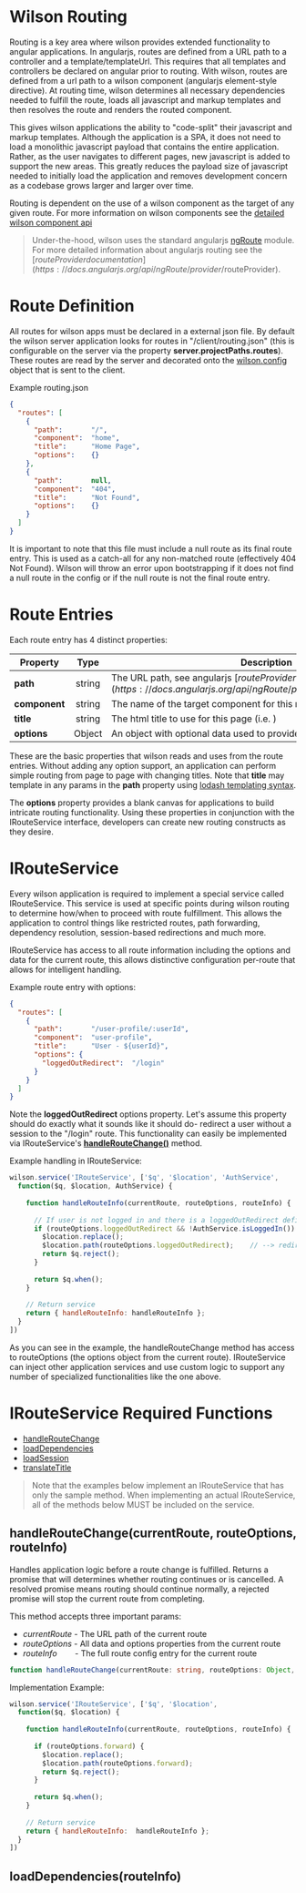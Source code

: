 # Wilson Routing

Routing is a key area where wilson provides extended functionality to angular applications. In angularjs, routes are 
defined from a URL path to a controller and a template/templateUrl. This requires that all templates
and controllers be declared on angular prior to routing. With wilson, routes are defined from a url path to a wilson
component (angularjs element-style directive). At routing time, wilson determines all necessary dependencies needed to fulfill
the route, loads all javascript and markup templates and then resolves the route and renders the routed component.

This gives wilson applications the ability to "code-split" their javascript and markup templates. Although the application 
is a SPA, it does not need to load a monolithic javascript payload that contains the entire application. Rather, as the user navigates
to different pages, new javascript is added to support the new areas. This greatly reduces the payload size of javascript needed
to initially load the application and removes development concern as a codebase grows larger and larger over time.

Routing is dependent on the use of a wilson component as the target of any given route. For more information on wilson
components see the [detailed wilson component api](../components/components.md)

> Under-the-hood, wilson uses the standard angularjs [ngRoute](https://docs.angularjs.org/api/ngRoute) module. For more
> detailed information about angularjs routing see the [$routeProvider documentation](https://docs.angularjs.org/api/ngRoute/provider/$routeProvider).
  
# Route Definition

All routes for wilson apps must be declared in a external json file. By default the wilson server application looks for
routes in "/client/routing.json" (this is configurable on the server via the property **server.projectPaths.routes**). These
routes are read by the server and decorated onto the [wilson.config](../wilson/core.md#wilson-config) object that is sent to the client.

Example routing.json
```json
{
  "routes": [
    {
      "path":       "/",
      "component":  "home",
      "title":      "Home Page",
      "options":    {}
    },
    {
      "path":       null,
      "component":  "404",
      "title":      "Not Found",
      "options":    {}
    }
  ]
}
```

It is important to note that this file must include a null route as its final route entry. This is used as a catch-all
for any non-matched route (effectively 404 Not Found). Wilson will throw an error upon bootstrapping if it does not find
a null route in the config or if the null route is not the final route entry.


# Route Entries

Each route entry has 4 distinct properties:

|     Property     |   Type   |     Description      |
| ---------------- |:--------:| -------------------- |
| **path**         | string   | The URL path, see angularjs [$routeProvider.when()](https://docs.angularjs.org/api/ngRoute/provider/$routeProvider#when) |
| **component**    | string   | The name of the target component for this route |
| **title**        | string   | The html title to use for this page (i.e. <title>...</title>) |
| **options**      | Object   | An object with optional data used to provide extra functionality |


These are the basic properties that wilson reads and uses from the route entries. Without adding any option support, an
application can perform simple routing from page to page with changing titles. Note that **title** may template in
any params in the **path** property using [lodash templating syntax](https://lodash.com/docs/4.17.4#template).

The **options** property provides a blank canvas for applications to build intricate routing functionality. Using these 
properties in conjunction with the IRouteService interface, developers can create new routing constructs as they desire.
 
# IRouteService

Every wilson application is required to implement a special service called IRouteService. This service is used at specific
points during wilson routing to determine how/when to proceed with route fulfillment. This allows the application to control
things like restricted routes, path forwarding, dependency resolution, session-based redirections and much more.

IRouteService has access to all route information including the options and data for the current route, this allows distinctive
configuration per-route that allows for intelligent handling.

Example route entry with options: 
```json
{
  "routes": [
    {
      "path":       "/user-profile/:userId",      
      "component":  "user-profile",
      "title":      "User - ${userId}",          
      "options": {
        "loggedOutRedirect":  "/login"            
      }
    }
  ]
}
```

Note the **loggedOutRedirect** options property. Let's assume this property should do exactly what it sounds like it should do- 
redirect a user without a session to the "/login" route. This functionality can easily be implemented via IRouteService's 
[**handleRouteChange()**](#handleRouteChange) method.

Example handling in IRouteService:
```js
wilson.service('IRouteService', ['$q', '$location', 'AuthService', 
  function($q, $location, AuthService) {
    
    function handleRouteInfo(currentRoute, routeOptions, routeInfo) {
      
      // If user is not logged in and there is a loggedOutRedirect defined, redirect
      if (routeOptions.loggedOutRedirect && !AuthService.isLoggedIn()) {
        $location.replace();
        $location.path(routeOptions.loggedOutRedirect);    // --> redirect to "/login" (from case above)
        return $q.reject();
      }
      
      return $q.when();
    }
    
    // Return service
    return { handleRouteInfo: handleRouteInfo };
  }
])
```

As you can see in the example, the handleRouteChange method has access to routeOptions (the options object 
from the current route). IRouteService can inject other application services and use custom logic to support
any number of specialized functionalities like the one above.


# IRouteService Required Functions

* [handleRouteChange](#handleRouteChange)
* [loadDependencies](#loadDependencies)
* [loadSession](#loadSession)
* [translateTitle](#translateTitle)

> Note that the examples below implement an IRouteService that has only the sample method. When
> implementing an actual IRouteService, all of the methods below MUST be included on the service.

## <a name="handleRouteChange"></a>handleRouteChange(currentRoute, routeOptions, routeInfo)

Handles application logic before a route change is fulfilled. Returns a promise that will
determines whether routing continues or is cancelled. A resolved promise means routing should
continue normally, a rejected promise will stop the current route from completing.

This method accepts three important params:

* *currentRoute* - The URL path of the current route
* *routeOptions* - All data and options properties from the current route
* *routeInfo*&nbsp;&nbsp;&nbsp;&nbsp;&nbsp;&nbsp;&nbsp;&nbsp;- The full route config entry for the current route  

```typescript
function handleRouteChange(currentRoute: string, routeOptions: Object, routeInfo: Object): Promise;
```
Implementation Example:
```js
wilson.service('IRouteService', ['$q', '$location', 
  function($q, $location) {
    
    function handleRouteInfo(currentRoute, routeOptions, routeInfo) {
      
      if (routeOptions.forward) {
        $location.replace();
        $location.path(routeOptions.forward);
        return $q.reject();
      }
      
      return $q.when();
    }
    
    // Return service
    return { handleRouteInfo:  handleRouteInfo };
  }
])
```


## <a name="loadDependencies"></a>loadDependencies(routeInfo)


